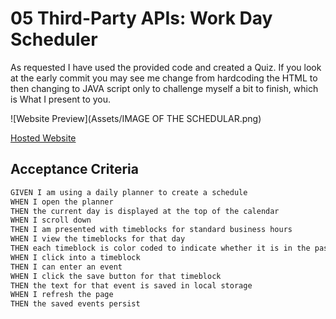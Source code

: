 # 05 Third-Party APIs: Work Day Scheduler

As requested I have used the provided code and created a Quiz. If you look at the early commit you may see me change from hardcoding the HTML to then changing to JAVA script only to challenge myself a bit to finish, which is What I present to you.

![Website Preview](Assets/IMAGE OF THE SCHEDULAR.png)



[Hosted Website](https://ossaswossas.github.io/Work-Day-Scheduler/)








## Acceptance Criteria

```md
GIVEN I am using a daily planner to create a schedule
WHEN I open the planner
THEN the current day is displayed at the top of the calendar
WHEN I scroll down
THEN I am presented with timeblocks for standard business hours
WHEN I view the timeblocks for that day
THEN each timeblock is color coded to indicate whether it is in the past, present, or future
WHEN I click into a timeblock
THEN I can enter an event
WHEN I click the save button for that timeblock
THEN the text for that event is saved in local storage
WHEN I refresh the page
THEN the saved events persist
```

